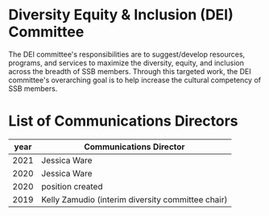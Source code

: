 Diversity Equity & Inclusion (DEI) Committee
============================================

The DEI committee's responsibilities are to suggest/develop resources,
programs, and services to maximize the diversity, equity, and inclusion
across the breadth of SSB members.
Through this targeted work, the DEI committee's overarching goal is to
help increase the cultural competency of SSB members.

List of Communications Directors
===================================

year | Communications Director
-----|-----
2021 | Jessica Ware
2020 | Jessica Ware
2020 | position created
2019 | Kelly Zamudio (interim diversity committee chair)
